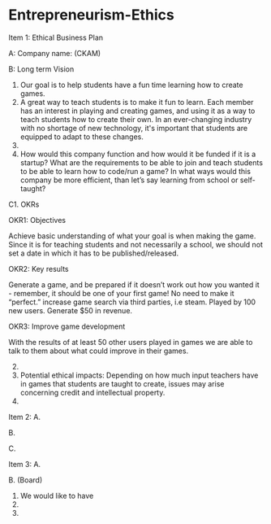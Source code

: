 # Entrepreneurism-Ethics
Item 1: Ethical Business Plan

A: Company name: (CKAM)

B: Long term Vision
1. Our goal is to help students have a fun time learning how to create games.
2. A great way to teach students is to make it fun to learn. Each member has an interest in playing and creating games, and using it as a way to teach students how to create their own. In an ever-changing industry with no shortage of new technology, it's important that students are equipped to adapt to these changes.
3.
4. How would this company function and how would it be funded if it is a startup? What are the requirements to be able to join and teach students to be able to learn how to code/run a game? In what ways would this company be more efficient, than let’s say learning from school or self-taught?


C1. OKRs

OKR1: Objectives

Achieve basic understanding of what your goal is when making the game. Since it is for teaching students and not necessarily a school, we should not set a date in which it has to be published/released. 

OKR2: Key results 

Generate a game, and be prepared if it doesn’t work out how you wanted it - remember, it should be one of your first game! No need to make it “perfect.” increase game search via third parties, i.e steam. Played by 100 new users. Generate $50 in revenue. 

OKR3: Improve game development

With the results of at least 50 other users played in games we are able to talk to them about what could improve in their games.

2.
3. Potential ethical impacts: Depending on how much input teachers have in games that students are taught to create, issues may arise concerning credit and intellectual property.
4.

Item 2:
A. 

B.

C.

Item 3:
A.

B. (Board)
1. We would like to have 
2. 
3. 





